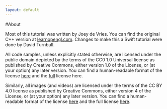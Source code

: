 ```yaml
---
layout: default
---
```

#About

Most of this tutorial was written by Joey de Vries. You can find the original C++ version at [learnopengl.com](http://learnopengl.com/). Changes to make this a Swift tutorial were done
by David Turnbull.

All code samples, unless explicitly stated otherwise, are licensed under the public domain depicted by the terms of the CC0 1.0 Universal license as published by Creative Commons, either version 1.0 of the License, or (at your option) any later version. You can find a human-readable format of the license [here](https://creativecommons.org/publicdomain/zero/1.0/) and the [full](https://creativecommons.org/publicdomain/zero/1.0/legalcode) license here.

Similarly, all images (and videos) are licensed under the terms of the CC BY 4.0 license as published by Creative Commons, either version 4 of the License, or (at your option) any later version. You can find a human-readable format of the license [here](https://creativecommons.org/licenses/by/4.0/) and the full license [here](https://creativecommons.org/licenses/by/4.0/legalcode).

